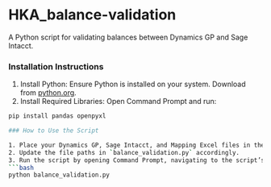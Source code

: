 # HKA_balance-validation
 A Python script for validating balances between Dynamics GP and Sage Intacct.

### Installation Instructions

1. Install Python: Ensure Python is installed on your system. Download from [python.org](https://www.python.org/downloads/).
2. Install Required Libraries: Open Command Prompt and run:
```bash
pip install pandas openpyxl

### How to Use the Script

1. Place your Dynamics GP, Sage Intacct, and Mapping Excel files in the specified paths.
2. Update the file paths in `balance_validation.py` accordingly.
3. Run the script by opening Command Prompt, navigating to the script’s directory, and executing:
```bash
python balance_validation.py


